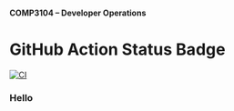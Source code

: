 #### COMP3104 – Developer Operations



# GitHub Action Status Badge
[![CI](https://github.com/FullStackJiung/COMP3104/actions/workflows/ci.yml/badge.svg)](https://github.com/FullStackJiung/COMP3104/actions/workflows/ci.yml)
### Hello ###